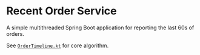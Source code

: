 # Recent Order Service

A simple multithreaded Spring Boot application for reporting the last 60s of orders.

See [`OrderTimeline.kt`](https://github.com/sam-berry/recent-order-service/blob/master/src/main/kotlin/org/samberry/recentorder/OrderTimeline.kt) for core algorithm.
